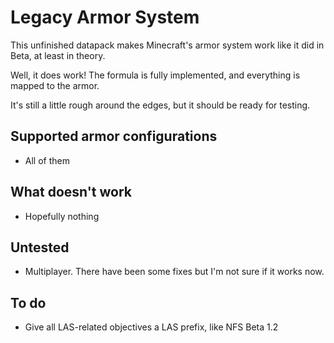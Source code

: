 # Legacy Armor System
This unfinished datapack makes Minecraft's armor system work like it did in Beta, at least in theory.

Well, it does work! The formula is fully implemented, and everything is mapped to the armor.

It's still a little rough around the edges, but it should be ready for testing.

## Supported armor configurations
* All of them

## What doesn't work
* Hopefully nothing

## Untested
* Multiplayer. There have been some fixes but I'm not sure if it works now.

## To do
* Give all LAS-related objectives a LAS prefix, like NFS Beta 1.2